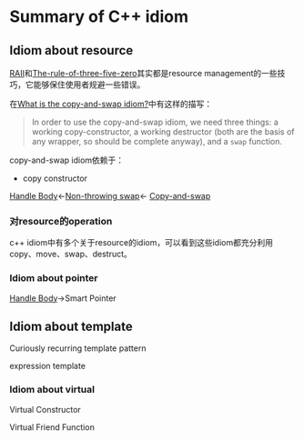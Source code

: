 # Summary of C++ idiom

## Idiom about resource

[RAII](./RAII/RAII.md)和[The-rule-of-three-five-zero](./The-rule-of-three-five-zero/The-rule-of-three-five-zero.md)其实都是resource management的一些技巧，它能够保住使用者规避一些错误。

在[What is the copy-and-swap idiom?](https://stackoverflow.com/questions/3279543/what-is-the-copy-and-swap-idiom)中有这样的描写：

> In order to use the copy-and-swap idiom, we need three things: a working copy-constructor, a working destructor (both are the basis of any wrapper, so should be complete anyway), and a `swap` function.

copy-and-swap idiom依赖于：

- copy constructor

[Handle Body](https://en.wikibooks.org/wiki/More_C%2B%2B_Idioms/Handle_Body)<-[Non-throwing swap](https://en.wikibooks.org/wiki/More_C%2B%2B_Idioms/Non-throwing_swap)<- [Copy-and-swap](https://en.wikibooks.org/wiki/More_C%2B%2B_Idioms/Copy-and-swap) 





### 对resource的operation

c++ idiom中有多个关于resource的idiom，可以看到这些idiom都充分利用copy、move、swap、destruct。



### Idiom about pointer

[Handle Body](https://en.wikibooks.org/wiki/More_C%2B%2B_Idioms/Handle_Body)->Smart Pointer 

## Idiom about template

Curiously recurring template pattern

expression template



### Idiom about virtual

Virtual Constructor

Virtual Friend Function